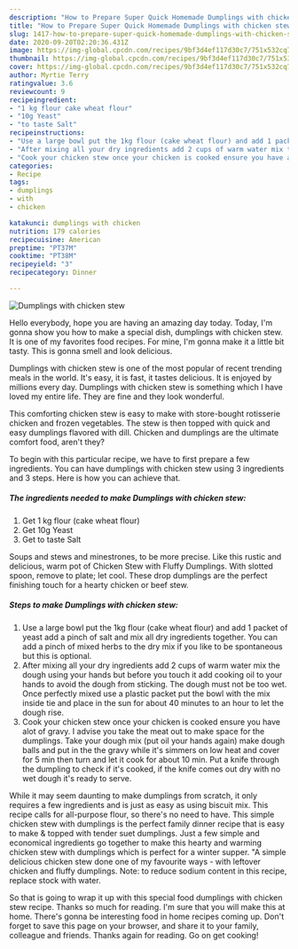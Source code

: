 ```yaml
---
description: "How to Prepare Super Quick Homemade Dumplings with chicken stew"
title: "How to Prepare Super Quick Homemade Dumplings with chicken stew"
slug: 1417-how-to-prepare-super-quick-homemade-dumplings-with-chicken-stew
date: 2020-09-20T02:20:36.431Z
image: https://img-global.cpcdn.com/recipes/9bf3d4ef117d30c7/751x532cq70/dumplings-with-chicken-stew-recipe-main-photo.jpg
thumbnail: https://img-global.cpcdn.com/recipes/9bf3d4ef117d30c7/751x532cq70/dumplings-with-chicken-stew-recipe-main-photo.jpg
cover: https://img-global.cpcdn.com/recipes/9bf3d4ef117d30c7/751x532cq70/dumplings-with-chicken-stew-recipe-main-photo.jpg
author: Myrtie Terry
ratingvalue: 3.6
reviewcount: 9
recipeingredient:
- "1 kg flour cake wheat flour"
- "10g Yeast"
- "to taste Salt"
recipeinstructions:
- "Use a large bowl put the 1kg flour (cake wheat flour) and add 1 packet of yeast add a pinch of salt and mix all dry ingredients together. You can add a pinch of mixed herbs to the dry mix if you like to be spontaneous but this is optional."
- "After mixing all your dry ingredients add 2 cups of warm water mix the dough using your hands but before you touch it add cooking oil to your hands to avoid the dough from sticking. The dough must not be too wet. Once perfectly mixed use a plastic packet put the bowl with the mix inside tie and place in the sun for about 40 minutes to an hour to let the dough rise."
- "Cook your chicken stew once your chicken is cooked ensure you have alot of gravy. I advise you take the meat out to make space for the dumplings. Take your dough mix (put oil your hands again) make dough balls and put in the the gravy while it&#39;s simmers on low heat and cover for 5 min then turn and let it cook for about 10 min. Put a knife through the dumpling to check if it&#39;s cooked, if the knife comes out dry with no wet dough it&#39;s ready to serve."
categories:
- Recipe
tags:
- dumplings
- with
- chicken

katakunci: dumplings with chicken 
nutrition: 179 calories
recipecuisine: American
preptime: "PT37M"
cooktime: "PT38M"
recipeyield: "3"
recipecategory: Dinner

---
```



![Dumplings with chicken stew](https://img-global.cpcdn.com/recipes/9bf3d4ef117d30c7/751x532cq70/dumplings-with-chicken-stew-recipe-main-photo.jpg)

Hello everybody, hope you are having an amazing day today. Today, I'm gonna show you how to make a special dish, dumplings with chicken stew. It is one of my favorites food recipes. For mine, I'm gonna make it a little bit tasty. This is gonna smell and look delicious.

Dumplings with chicken stew is one of the most popular of recent trending meals in the world. It's easy, it is fast, it tastes delicious. It is enjoyed by millions every day. Dumplings with chicken stew is something which I have loved my entire life. They are fine and they look wonderful.

This comforting chicken stew is easy to make with store-bought rotisserie chicken and frozen vegetables. The stew is then topped with quick and easy dumplings flavored with dill. Chicken and dumplings are the ultimate comfort food, aren&#39;t they?


To begin with this particular recipe, we have to first prepare a few ingredients. You can have dumplings with chicken stew using 3 ingredients and 3 steps. Here is how you can achieve that.

<!--inarticleads1-->

##### The ingredients needed to make Dumplings with chicken stew:

1. Get 1 kg flour (cake wheat flour)
1. Get 10g Yeast
1. Get to taste Salt


Soups and stews and minestrones, to be more precise. Like this rustic and delicious, warm pot of Chicken Stew with Fluffy Dumplings. With slotted spoon, remove to plate; let cool. These drop dumplings are the perfect finishing touch for a hearty chicken or beef stew. 

<!--inarticleads2-->

##### Steps to make Dumplings with chicken stew:

1. Use a large bowl put the 1kg flour (cake wheat flour) and add 1 packet of yeast add a pinch of salt and mix all dry ingredients together. You can add a pinch of mixed herbs to the dry mix if you like to be spontaneous but this is optional.
1. After mixing all your dry ingredients add 2 cups of warm water mix the dough using your hands but before you touch it add cooking oil to your hands to avoid the dough from sticking. The dough must not be too wet. Once perfectly mixed use a plastic packet put the bowl with the mix inside tie and place in the sun for about 40 minutes to an hour to let the dough rise.
1. Cook your chicken stew once your chicken is cooked ensure you have alot of gravy. I advise you take the meat out to make space for the dumplings. Take your dough mix (put oil your hands again) make dough balls and put in the the gravy while it&#39;s simmers on low heat and cover for 5 min then turn and let it cook for about 10 min. Put a knife through the dumpling to check if it&#39;s cooked, if the knife comes out dry with no wet dough it&#39;s ready to serve.


While it may seem daunting to make dumplings from scratch, it only requires a few ingredients and is just as easy as using biscuit mix. This recipe calls for all-purpose flour, so there&#39;s no need to have. This simple chicken stew with dumplings is the perfect family dinner recipe that is easy to make &amp; topped with tender suet dumplings. Just a few simple and economical ingredients go together to make this hearty and warming chicken stew with dumplings which is perfect for a winter supper. &#34;A simple delicious chicken stew done one of my favourite ways - with leftover chicken and fluffy dumplings. Note: to reduce sodium content in this recipe, replace stock with water. 

So that is going to wrap it up with this special food dumplings with chicken stew recipe. Thanks so much for reading. I'm sure that you will make this at home. There's gonna be interesting food in home recipes coming up. Don't forget to save this page on your browser, and share it to your family, colleague and friends. Thanks again for reading. Go on get cooking!

